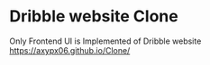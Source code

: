 # Dribble website Clone

Only Frontend UI is Implemented of Dribble website
https://axypx06.github.io/Clone/
